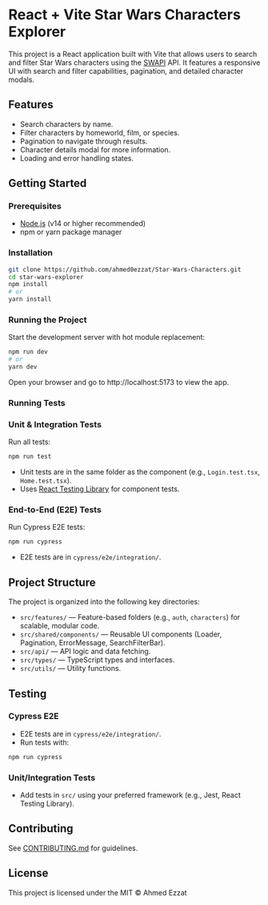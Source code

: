 # React + Vite Star Wars Characters Explorer

This project is a React application built with Vite that allows users to search and filter Star Wars characters using the [SWAPI](https://swapi.dev/) API. It features a responsive UI with search and filter capabilities, pagination, and detailed character modals.

## Features

- Search characters by name.
- Filter characters by homeworld, film, or species.
- Pagination to navigate through results.
- Character details modal for more information.
- Loading and error handling states.

## Getting Started

### Prerequisites

- [Node.js](https://nodejs.org/) (v14 or higher recommended)
- npm or yarn package manager

### Installation

```bash
git clone https://github.com/ahmed0ezzat/Star-Wars-Characters.git
cd star-wars-explorer
npm install
# or
yarn install
```

### Running the Project

Start the development server with hot module replacement:

```bash
npm run dev
# or
yarn dev
```

Open your browser and go to http://localhost:5173 to view the app.

### Running Tests

### Unit & Integration Tests

Run all tests:

```bash
npm run test
```

- Unit tests are in the same folder as the component (e.g., `Login.test.tsx`, `Home.test.tsx`).
- Uses [React Testing Library](https://testing-library.com/docs/react-testing-library/intro/) for component tests.

### End-to-End (E2E) Tests

Run Cypress E2E tests:

```bash
npm run cypress
```

- E2E tests are in `cypress/e2e/integration/`.

## Project Structure

The project is organized into the following key directories:

- `src/features/` — Feature-based folders (e.g., `auth`, `characters`) for scalable, modular code.
- `src/shared/components/` — Reusable UI components (Loader, Pagination, ErrorMessage, SearchFilterBar).
- `src/api/` — API logic and data fetching.
- `src/types/` — TypeScript types and interfaces.
- `src/utils/` — Utility functions.

## Testing

### Cypress E2E

- E2E tests are in `cypress/e2e/integration/`.
- Run tests with:

```bash
npm run cypress
```

### Unit/Integration Tests

- Add tests in `src/` using your preferred framework (e.g., Jest, React Testing Library).

## Contributing

See [CONTRIBUTING.md](./CONTRIBUTING.md) for guidelines.

## License

This project is licensed under the MIT © Ahmed Ezzat
